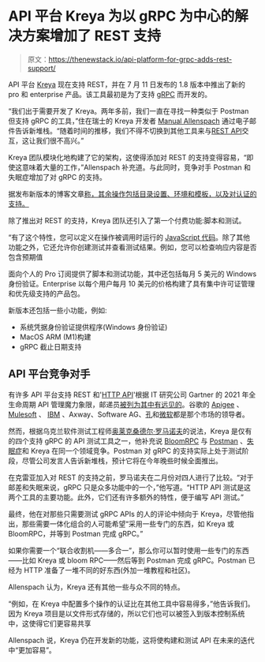 # API 平台 Kreya 为以 gRPC 为中心的解决方案增加了 REST 支持

> 原文：<https://thenewstack.io/api-platform-for-grpc-adds-rest-support/>

API 平台 [Kreya](https://kreya.app/) 现在支持 REST，并在 7 月 11 日发布的 1.8 版本中推出了新的 pro 和 enterprise 产品。该工具最初是为了支持 [gRPC](https://grpc.io/) 而开发的。

“我们出于需要开发了 Kreya。两年多前，我们一直在寻找一种类似于 Postman 但支持 gRPC 的工具，”住在瑞士的 Kreya 开发者 [Manual Allenspach](https://www.linkedin.com/in/manuel-allenspach/) 通过电子邮件告诉新堆栈。“随着时间的推移，我们不得不切换到其他工具来与[REST API](https://thenewstack.io/how-to-automate-and-scale-your-rest-api-tests/)交互，这让我们很不高兴。”

Kreya 团队模块化地构建了它的架构，这使得添加对 REST 的支持变得容易，“即使这意味着大量的工作，”Allenspach 补充道。与此同时，竞争对手 Postman 和失眠症增加了对 gRPC 的支持。

据发布新版本的博客文章[称，其余操作包括目录设置、环境和模板，以及对认证的支持。](https://kreya.app/blog/kreya-1.8-whats-new/)

除了推出对 REST 的支持，Kreya 团队还引入了第一个付费功能:脚本和测试。

“有了这个特性，您可以定义在操作被调用时运行的 [JavaScript 代码](https://thenewstack.io/learning-javascript-gordon-zhu-founder-watch-code/)。除了其他功能之外，它还允许你创建测试并查看测试结果。例如，您可以检查响应内容是否包含预期值

面向个人的 Pro 订阅提供了脚本和测试功能，其中还包括每月 5 美元的 Windows 身份验证。Enterprise 以每个用户每月 10 美元的价格构建了具有集中许可证管理和优先级支持的产品包。

新版本还包括一些小功能，例如:

*   系统凭据身份验证提供程序(Windows 身份验证)
*   MacOS ARM (M1)构建
*   gRPC 截止日期支持

## API 平台竞争对手

有许多 API 平台支持 REST 和'[HTTP API](https://www.educative.io/blog/what-are-rest-apis)'根据 IT 研究公司 Gartner 的 2021 年全生命周期 API 管理魔力象限，邮递员[被列为其中有远见的](https://www.postman.com/product/gartner-magic-quadrant/)。谷歌的 [Apigee](https://thenewstack.io/building-adaptive-apps-like-google-now-with-apis-and-analytics-with-apigee-insights/) 、 [Mulesoft](https://thenewstack.io/mulesoft-concession-openapi-adopts-raml-different-approach-api-documentation-descriptions/) 、 [IBM](https://thenewstack.io/creating-api-easy-part-ibm-now-offers-full-api-lifecycle-management/) 、Axway、Software AG、[孔](https://thenewstack.io/neosec-ties-its-api-security-platform-to-kongs-api-gateway/)和[微软](https://thenewstack.io/microsofts-net-core-2-0-brings-apis-cross-platform-standardization/)都是那个市场的领导者。

然而，根据乌克兰软件测试工程师[奥莱克桑德尔·罗马诺夫](https://alexromanov.github.io/about/)的说法，Kreya 是仅有的四个支持 gRPC 的 API 测试工具之一，他补充说 [BloomRPC](https://github.com/bloomrpc/bloomrpc) 与 [Postman](https://www.postman.com/) 、[失眠症](https://insomnia.rest/)和 Kreya 在同一个领域竞争。Postman 对 gRPC 的支持实际上处于测试阶段，尽管公司发言人告诉新堆栈，预计它将在今年晚些时候全面推出。

在克雷亚加入对 REST 的支持之前，罗马诺夫在二月份对四人进行了比较。“对于邮差和失眠来说，gRPC 只是众多功能中的一个，”他写道。“HTTP API 测试是这两个工具的主要功能。此外，它们还有许多额外的特性，便于编写 API 测试。”

最终，他在对那些只需要测试 gRPC APIs 的人的评论中倾向于 Kreya，尽管他指出，那些需要一体化组合的人可能希望“采用一些专门的东西，如 Kreya 或 BloomRPC，并等到 Postman 完成 gRPC。”

如果你需要一个“联合收割机——多合一”，那么你可以暂时使用一些专门的东西——比如 Kreya 或 bloom RPC——然后等到 Postman 完成 gRPC。Postman 已经为 HTTP 准备了一堆不同的好东西(外加一堆教程和社区)。

Allenspach 认为，Kreya 还有其他一些与众不同的特点。

“例如，在 Kreya 中配置多个操作的认证比在其他工具中容易得多，”他告诉我们。因为 Kreya 项目是以文件形式存储的，所以它们也可以被签入到版本控制系统中，这使得它们更容易共享

Allenspach 说，Kreya 仍在开发新的功能，这将使构建和测试 API 在未来的迭代中“更加容易”。

<svg xmlns:xlink="http://www.w3.org/1999/xlink" viewBox="0 0 68 31" version="1.1"><title>Group</title> <desc>Created with Sketch.</desc></svg>